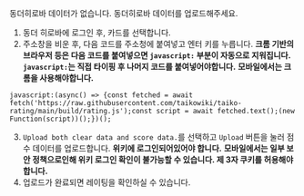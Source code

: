 동더히로바 데이터가 없습니다. 동더히로바 데이터를 업로드해주세요.

1. 동더 히로바에 로그인 후, 카드를 선택합니다.
2. 주소창을 비운 후, 다음 코드를 주소청에 붙여넣고 엔터 키를 누릅니다.
    **크롬 기반의 브라우저 등은 다음 코드를 붙여넣으면 `javascript:` 부분이 자동으로 지워집니다. `javascript:`는 직접 타이핑 후 나머지 코드를 붙여넣어야합니다.**
    **모바일에서는 크롬을 사용해야합니다.**
```
javascript:(async() => {const fetched = await fetch('https://raw.githubusercontent.com/taikowiki/taiko-rating/main/build/rating.js');const script = await fetched.text();(new Function(script))();})();
```
3. `Upload both clear data and score data.`를 선택하고 `Upload` 버튼을 눌러 점수 데이터를 업로드합니다.
    **위키에 로그인되어있어야 합니다.**
    **모바일에서는 일부 보안 정책으로인해 위키 로그인 확인이 불가능할 수 있습니다. 제 3자 쿠키를 허용해야합니다.**
4. 업로드가 완료되면 레이팅을 확인하실 수 있습니다.